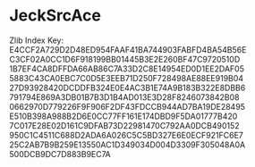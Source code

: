 # JeckSrcAce
Zlib Index Key:
E4CCF2A729D2D48ED954FAAF41BA744903FABFD4BA54B56E
C3CF02A0CC1D6F918199BB01445B3E2E260BF47C9720510D
1B7EF4CA8DFFDA66AB86C7A33D2C8E14954ED0D1EE2DAF05
5883C43CA0EBC7C0D5E3EEB71D250F728498AE88EE919B04
27D93928420DCDDFB324E0E4AC3B1E74A9B183B322E8DBB6
791794E869A3DB01B7B3D1B4AD013E3D28F8246073842B08
0662970D779226F9F906F2DF43FDCCB944AD7BA19DE28495
E510B398A988B2D6E0CC77FF161E174DBD9F5DA01777B420
7C017E28E02D161C9DFAB73D22981470C792AA0DCB490152
950C1C4511C688D2ADA6A026C5C5BD327E6E0ECF921FC6E7
25C2AB7B9B259E13550AC1D349034D004D3309F305048A0A
500DCB9DC7D883B9EC7A
